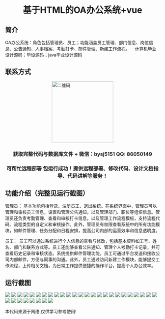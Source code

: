 <p><h1 align="center">基于HTML的OA办公系统+vue</h1></p>

## 简介
OA办公系统：角色包括管理员、员工；功能涵盖员工管理、部门信息、岗位信息、公告通知、人事档案、考勤打卡、邮件管理、新建工作流程。    --计算机毕业设计源码；毕设源码；java毕业设计源码


## 联系方式
<img src="https://bs-1329754181.cos.ap-shanghai.myqcloud.com/wx.jpg" alt="二维码" style="display: block; margin: 0 auto;" width="200px">
<p><h3 align="center">获取完整代码与数据库文件 + 微信：bysj5151 QQ: 86050149</h3></p>
<p><h3 align="center">可帮忙远程部署 包运行成功！提供远程部署、修改代码、设计文档指导、代码讲解等服务！</h3></p>

## 功能介绍（完整见运行截图）
管理员： 基本功能包括登录、注册员工、退出系统。在系统界面中，管理员可以管理和审核员工信息，设置和管理公告通知，以及管理部门、职位等组织信息。管理员还负责考勤管理、查看和审核打卡信息，以及管理工作流程模板，支持流程代码、流程类型的自定义和审核操作。此外，管理员有权限查看系统中的所有功能模块，如邮件管理、任务分配和日程安排，提高公司内部的运营效率和信息透明度。

员工： 员工可以通过系统进行个人信息的查看与修改，包括基本资料如工号、姓名、部门和联系方式等。员工还能够查看公告通知、管理个人考勤打卡记录，并可查看历史记录和审核状态。系统提供邮件管理功能，员工可通过平台发送和接收公司内部邮件，方便与同事的沟通。此外，员工通过访问新建工作模块，能够提交工作流程，上传相关文档，为日常工作提供便捷的操作平台，提高个人办公效率。


## 运行截图
![](https://bs-1329754181.cos.ap-shanghai.myqcloud.com/ssm/Html5OaOfficeSystem/img/001.jpg)
![](https://bs-1329754181.cos.ap-shanghai.myqcloud.com/ssm/Html5OaOfficeSystem/img/002.jpg)
![](https://bs-1329754181.cos.ap-shanghai.myqcloud.com/ssm/Html5OaOfficeSystem/img/003.jpg)
![](https://bs-1329754181.cos.ap-shanghai.myqcloud.com/ssm/Html5OaOfficeSystem/img/004.jpg)
![](https://bs-1329754181.cos.ap-shanghai.myqcloud.com/ssm/Html5OaOfficeSystem/img/005.jpg)
![](https://bs-1329754181.cos.ap-shanghai.myqcloud.com/ssm/Html5OaOfficeSystem/img/006.jpg)
![](https://bs-1329754181.cos.ap-shanghai.myqcloud.com/ssm/Html5OaOfficeSystem/img/007.jpg)
![](https://bs-1329754181.cos.ap-shanghai.myqcloud.com/ssm/Html5OaOfficeSystem/img/008.jpg)
![](https://bs-1329754181.cos.ap-shanghai.myqcloud.com/ssm/Html5OaOfficeSystem/img/009.jpg)
![](https://bs-1329754181.cos.ap-shanghai.myqcloud.com/ssm/Html5OaOfficeSystem/img/010.jpg)
![](https://bs-1329754181.cos.ap-shanghai.myqcloud.com/ssm/Html5OaOfficeSystem/img/011.jpg)
![](https://bs-1329754181.cos.ap-shanghai.myqcloud.com/ssm/Html5OaOfficeSystem/img/012.jpg)
![](https://bs-1329754181.cos.ap-shanghai.myqcloud.com/ssm/Html5OaOfficeSystem/img/013.jpg)
![](https://bs-1329754181.cos.ap-shanghai.myqcloud.com/ssm/Html5OaOfficeSystem/img/014.jpg)
![](https://bs-1329754181.cos.ap-shanghai.myqcloud.com/ssm/Html5OaOfficeSystem/img/015.jpg)
![](https://bs-1329754181.cos.ap-shanghai.myqcloud.com/ssm/Html5OaOfficeSystem/img/016.jpg)
![](https://bs-1329754181.cos.ap-shanghai.myqcloud.com/ssm/Html5OaOfficeSystem/img/017.jpg)
![](https://bs-1329754181.cos.ap-shanghai.myqcloud.com/ssm/Html5OaOfficeSystem/img/018.jpg)
![](https://bs-1329754181.cos.ap-shanghai.myqcloud.com/ssm/Html5OaOfficeSystem/img/019.jpg)
![](https://bs-1329754181.cos.ap-shanghai.myqcloud.com/ssm/Html5OaOfficeSystem/img/020.jpg)
![](https://bs-1329754181.cos.ap-shanghai.myqcloud.com/ssm/Html5OaOfficeSystem/img/021.jpg)
![](https://bs-1329754181.cos.ap-shanghai.myqcloud.com/ssm/Html5OaOfficeSystem/img/022.jpg)
![](https://bs-1329754181.cos.ap-shanghai.myqcloud.com/ssm/Html5OaOfficeSystem/img/023.jpg)
![](https://bs-1329754181.cos.ap-shanghai.myqcloud.com/ssm/Html5OaOfficeSystem/img/024.jpg)
![](https://bs-1329754181.cos.ap-shanghai.myqcloud.com/ssm/Html5OaOfficeSystem/img/025.jpg)
![](https://bs-1329754181.cos.ap-shanghai.myqcloud.com/ssm/Html5OaOfficeSystem/img/026.jpg)
![](https://bs-1329754181.cos.ap-shanghai.myqcloud.com/ssm/Html5OaOfficeSystem/img/027.jpg)
![](https://bs-1329754181.cos.ap-shanghai.myqcloud.com/ssm/Html5OaOfficeSystem/img/028.jpg)
![](https://bs-1329754181.cos.ap-shanghai.myqcloud.com/ssm/Html5OaOfficeSystem/img/029.jpg)
![](https://bs-1329754181.cos.ap-shanghai.myqcloud.com/ssm/Html5OaOfficeSystem/img/030.jpg)
![](https://bs-1329754181.cos.ap-shanghai.myqcloud.com/ssm/Html5OaOfficeSystem/img/031.jpg)
![](https://bs-1329754181.cos.ap-shanghai.myqcloud.com/ssm/Html5OaOfficeSystem/img/032.jpg)
![](https://bs-1329754181.cos.ap-shanghai.myqcloud.com/ssm/Html5OaOfficeSystem/img/033.jpg)

<p>本代码来源于网络,仅供学习参考使用!</p>
